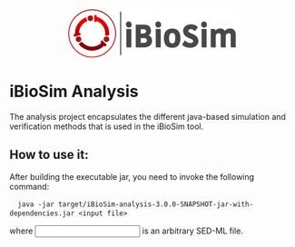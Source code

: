 
<p align="center">
  <img  src="docs/media/iBioSim_horizontal.png">
</p>

# iBioSim Analysis

The analysis project encapsulates the different java-based simulation and 
verification methods that is used in the iBioSim tool. 

## How to use it:

After building the executable jar, you need to invoke the following command:

```
  java -jar target/iBioSim-analysis-3.0.0-SNAPSHOT-jar-with-dependencies.jar <input file>
```

where <input file> is an arbitrary SED-ML file.



